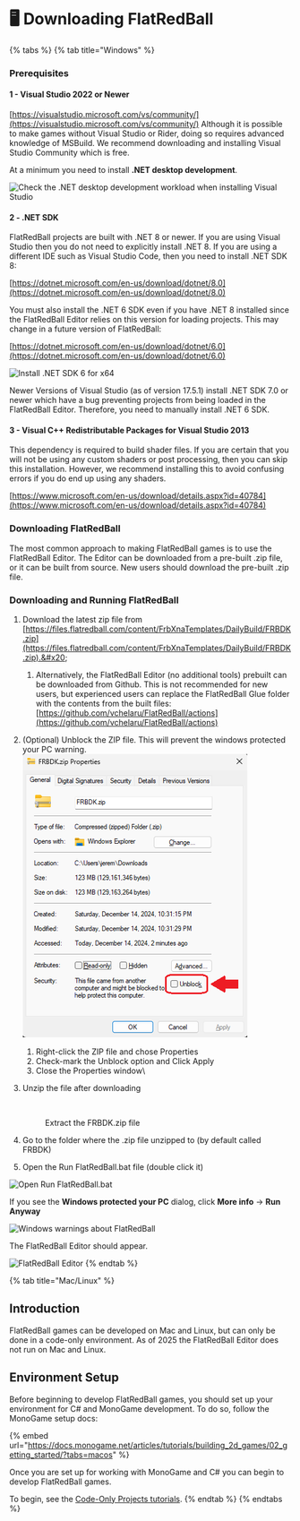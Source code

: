 # 🖥️ Downloading FlatRedBall

{% tabs %}
{% tab title="Windows" %}
### Prerequisites

#### 1 - Visual Studio 2022 or Newer

[https://visualstudio.microsoft.com/vs/community/](https://visualstudio.microsoft.com/vs/community/) Although it is possible to make games without Visual Studio or Rider, doing so requires advanced knowledge of MSBuild. We recommend downloading and installing Visual Studio Community which is free.

At a minimum you need to install **.NET desktop development**.

![Check the .NET desktop development workload when installing Visual Studio](.gitbook/assets/2021-08-img_610caaac075b7.png)

#### 2 - .NET SDK

FlatRedBall projects are built with .NET 8 or newer. If you are using Visual Studio then you do not need to explicitly install .NET 8. If you are using a different IDE such as Visual Studio Code, then you need to install .NET SDK 8:

[https://dotnet.microsoft.com/en-us/download/dotnet/8.0](https://dotnet.microsoft.com/en-us/download/dotnet/8.0)

You must also install the .NET 6 SDK even if you have .NET 8 installed since the FlatRedBall Editor relies on this version for loading projects. This may change in a future version of FlatRedBall:

[https://dotnet.microsoft.com/en-us/download/dotnet/6.0](https://dotnet.microsoft.com/en-us/download/dotnet/6.0)

![Install .NET SDK 6 for x64](.gitbook/assets/2023-03-img_6415bcb385f79.png)

Newer Versions of Visual Studio (as of version 17.5.1) install .NET SDK 7.0 or newer which have a bug preventing projects from being loaded in the FlatRedBall Editor. Therefore, you need to manually install .NET 6 SDK.

#### 3 - Visual C++ Redistributable Packages for Visual Studio 2013

This dependency is required to build shader files. If you are certain that you will not be using any custom shaders or post processing, then you can skip this installation. However, we recommend installing this to avoid confusing errors if you do end up using any shaders.

[https://www.microsoft.com/en-us/download/details.aspx?id=40784](https://www.microsoft.com/en-us/download/details.aspx?id=40784)

### Downloading FlatRedBall

The most common approach to making FlatRedBall games is to use the FlatRedBall Editor. The Editor can be downloaded from a pre-built .zip file, or it can be built from source. New users should download the pre-built .zip file.

### Downloading and Running FlatRedBall

1. Download the latest zip file from [https://files.flatredball.com/content/FrbXnaTemplates/DailyBuild/FRBDK.zip](https://files.flatredball.com/content/FrbXnaTemplates/DailyBuild/FRBDK.zip).&#x20;
   1. Alternatively, the FlatRedBall Editor (no additional tools) prebuilt can be downloaded from Github. This is not recommended for new users, but experienced users can replace the FlatRedBall Glue folder with the contents from the built files: [https://github.com/vchelaru/FlatRedBall/actions](https://github.com/vchelaru/FlatRedBall/actions)
2. (Optional) Unblock the ZIP file.  This will prevent the windows protected your PC warning.\
   ![](<.gitbook/assets/image (367).png>)
   1. Right-click the ZIP file and chose Properties
   2. Check-mark the Unblock option and Click Apply
   3. Close the Properties window\

3.  Unzip the file after downloading

    <figure><img src=".gitbook/assets/image (147).png" alt=""><figcaption><p>Extract the FRBDK.zip file</p></figcaption></figure>
4. Go to the folder where the .zip file unzipped to (by default called FRBDK)
5. Open the Run FlatRedBall.bat file (double click it)

![Open Run FlatRedBall.bat](.gitbook/assets/2023-07-img_64b932f820fb5.png)

If you see the **Windows protected your PC** dialog, click **More info** -> **Run Anyway**

![Windows warnings about FlatRedBall](.gitbook/assets/2023-07-img_64b938bddd912.png)

The FlatRedBall Editor should appear.

![FlatRedBall Editor](<.gitbook/assets/07_07 53 54.png>)
{% endtab %}

{% tab title="Mac/Linux" %}
## Introduction

FlatRedBall games can be developed on Mac and Linux, but can only be done in a code-only environment. As of 2025 the FlatRedBall Editor does not run on Mac and Linux.

## Environment Setup

Before beginning to develop FlatRedBall games, you should set up your environment for C# and MonoGame development. To do so, follow the MonoGame setup docs:

{% embed url="https://docs.monogame.net/articles/tutorials/building_2d_games/02_getting_started/?tabs=macos" %}

Once you are set up for working with MonoGame and C# you can begin to develop FlatRedBall games.

To begin, see the [Code-Only Projects tutorials](tutorials/code-only-project-tutorial/).
{% endtab %}
{% endtabs %}

